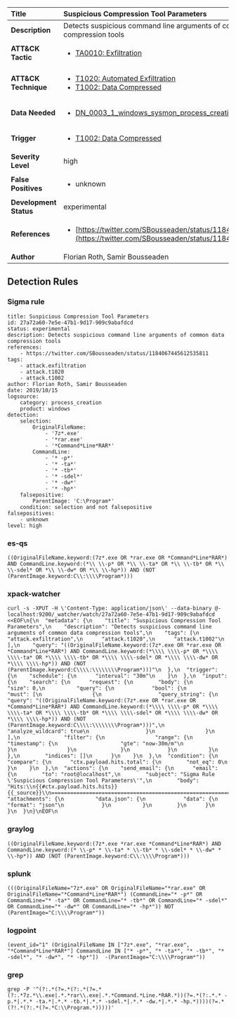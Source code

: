 | Title                    | Suspicious Compression Tool Parameters       |
|:-------------------------|:------------------|
| **Description**          | Detects suspicious command line arguments of common data compression tools |
| **ATT&amp;CK Tactic**    |  <ul><li>[TA0010: Exfiltration](https://attack.mitre.org/tactics/TA0010)</li></ul>  |
| **ATT&amp;CK Technique** | <ul><li>[T1020: Automated Exfiltration](https://attack.mitre.org/techniques/T1020)</li><li>[T1002: Data Compressed](https://attack.mitre.org/techniques/T1002)</li></ul>  |
| **Data Needed**          | <ul><li>[DN_0003_1_windows_sysmon_process_creation](../Data_Needed/DN_0003_1_windows_sysmon_process_creation.md)</li></ul>  |
| **Trigger**              | <ul><li>[T1002: Data Compressed](../Triggers/T1002.md)</li></ul>  |
| **Severity Level**       | high |
| **False Positives**      | <ul><li>unknown</li></ul>  |
| **Development Status**   | experimental |
| **References**           | <ul><li>[https://twitter.com/SBousseaden/status/1184067445612535811](https://twitter.com/SBousseaden/status/1184067445612535811)</li></ul>  |
| **Author**               | Florian Roth, Samir Bousseaden |


## Detection Rules

### Sigma rule

```
title: Suspicious Compression Tool Parameters
id: 27a72a60-7e5e-47b1-9d17-909c9abafdcd
status: experimental
description: Detects suspicious command line arguments of common data compression tools
references:
    - https://twitter.com/SBousseaden/status/1184067445612535811
tags:
    - attack.exfiltration
    - attack.t1020
    - attack.t1002
author: Florian Roth, Samir Bousseaden
date: 2019/10/15
logsource:
    category: process_creation
    product: windows
detection:
    selection:
        OriginalFileName:
            - '7z*.exe'
            - '*rar.exe'
            - '*Command*Line*RAR*'
        CommandLine:
            - '* -p*'
            - '* -ta*'
            - '* -tb*'
            - '* -sdel*'
            - '* -dw*'
            - '* -hp*'
    falsepositive:
        ParentImage: 'C:\Program*'
    condition: selection and not falsepositive
falsepositives:
    - unknown
level: high

```





### es-qs
    
```
((OriginalFileName.keyword:(7z*.exe OR *rar.exe OR *Command*Line*RAR*) AND CommandLine.keyword:(*\\ \\-p* OR *\\ \\-ta* OR *\\ \\-tb* OR *\\ \\-sdel* OR *\\ \\-dw* OR *\\ \\-hp*)) AND (NOT (ParentImage.keyword:C\\:\\\\Program*)))
```


### xpack-watcher
    
```
curl -s -XPUT -H \'Content-Type: application/json\' --data-binary @- localhost:9200/_watcher/watch/27a72a60-7e5e-47b1-9d17-909c9abafdcd <<EOF\n{\n  "metadata": {\n    "title": "Suspicious Compression Tool Parameters",\n    "description": "Detects suspicious command line arguments of common data compression tools",\n    "tags": [\n      "attack.exfiltration",\n      "attack.t1020",\n      "attack.t1002"\n    ],\n    "query": "((OriginalFileName.keyword:(7z*.exe OR *rar.exe OR *Command*Line*RAR*) AND CommandLine.keyword:(*\\\\ \\\\-p* OR *\\\\ \\\\-ta* OR *\\\\ \\\\-tb* OR *\\\\ \\\\-sdel* OR *\\\\ \\\\-dw* OR *\\\\ \\\\-hp*)) AND (NOT (ParentImage.keyword:C\\\\:\\\\\\\\Program*)))"\n  },\n  "trigger": {\n    "schedule": {\n      "interval": "30m"\n    }\n  },\n  "input": {\n    "search": {\n      "request": {\n        "body": {\n          "size": 0,\n          "query": {\n            "bool": {\n              "must": [\n                {\n                  "query_string": {\n                    "query": "((OriginalFileName.keyword:(7z*.exe OR *rar.exe OR *Command*Line*RAR*) AND CommandLine.keyword:(*\\\\ \\\\-p* OR *\\\\ \\\\-ta* OR *\\\\ \\\\-tb* OR *\\\\ \\\\-sdel* OR *\\\\ \\\\-dw* OR *\\\\ \\\\-hp*)) AND (NOT (ParentImage.keyword:C\\\\:\\\\\\\\Program*)))",\n                    "analyze_wildcard": true\n                  }\n                }\n              ],\n              "filter": {\n                "range": {\n                  "timestamp": {\n                    "gte": "now-30m/m"\n                  }\n                }\n              }\n            }\n          }\n        },\n        "indices": []\n      }\n    }\n  },\n  "condition": {\n    "compare": {\n      "ctx.payload.hits.total": {\n        "not_eq": 0\n      }\n    }\n  },\n  "actions": {\n    "send_email": {\n      "email": {\n        "to": "root@localhost",\n        "subject": "Sigma Rule \'Suspicious Compression Tool Parameters\'",\n        "body": "Hits:\\n{{#ctx.payload.hits.hits}}{{_source}}\\n================================================================================\\n{{/ctx.payload.hits.hits}}",\n        "attachments": {\n          "data.json": {\n            "data": {\n              "format": "json"\n            }\n          }\n        }\n      }\n    }\n  }\n}\nEOF\n
```


### graylog
    
```
((OriginalFileName.keyword:(7z*.exe *rar.exe *Command*Line*RAR*) AND CommandLine.keyword:(* \\-p* * \\-ta* * \\-tb* * \\-sdel* * \\-dw* * \\-hp*)) AND (NOT (ParentImage.keyword:C\\:\\\\Program*)))
```


### splunk
    
```
(((OriginalFileName="7z*.exe" OR OriginalFileName="*rar.exe" OR OriginalFileName="*Command*Line*RAR*") (CommandLine="* -p*" OR CommandLine="* -ta*" OR CommandLine="* -tb*" OR CommandLine="* -sdel*" OR CommandLine="* -dw*" OR CommandLine="* -hp*")) NOT (ParentImage="C:\\\\Program*"))
```


### logpoint
    
```
(event_id="1" (OriginalFileName IN ["7z*.exe", "*rar.exe", "*Command*Line*RAR*"] CommandLine IN ["* -p*", "* -ta*", "* -tb*", "* -sdel*", "* -dw*", "* -hp*"])  -(ParentImage="C:\\\\Program*"))
```


### grep
    
```
grep -P '^(?:.*(?=.*(?:.*(?=.*(?:.*7z.*\\.exe|.*.*rar\\.exe|.*.*Command.*Line.*RAR.*))(?=.*(?:.*.* -p.*|.*.* -ta.*|.*.* -tb.*|.*.* -sdel.*|.*.* -dw.*|.*.* -hp.*))))(?=.*(?!.*(?:.*(?=.*C:\\Program.*)))))'
```



